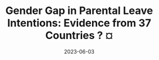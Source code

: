 ---
title: "Gender Gap in Parental Leave Intentions: Evidence from 37 Countries ? ¤"
collection: publications
permalink: /publication/2023-gender-gap
date: 2023-06-03
venue: 'Political Psychology'
paperurl: '/files/pdf/research/Olsson et al. (2023) Gender Gap in Parental Leave Intentions Evidence from 37 Countries.pdf'
link: 'https://onlinelibrary.wiley.com/doi/pdf/10.1111/pops.12880'
citation: 'Olsson, et al. 2023. &quot;Gender Gap in Parental Leave Intentions: Evidence from 37 Countries ? &quot; <i>Political Psychology</i>. doi:10.31234/osf.io/pcdbe'
---